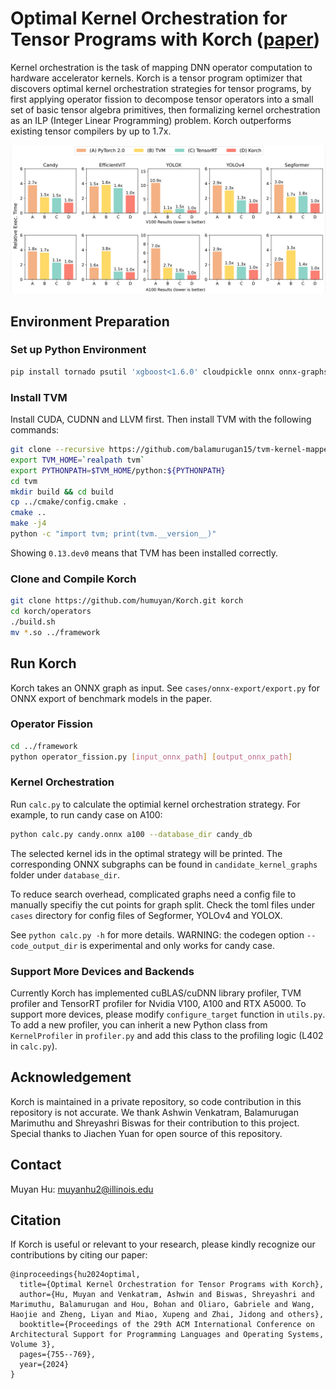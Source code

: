 # Optimal Kernel Orchestration for Tensor Programs with Korch ([paper](https://dl.acm.org/doi/abs/10.1145/3620666.3651383))

Kernel orchestration is the task of mapping DNN operator computation to hardware accelerator kernels. Korch is a tensor program optimizer that discovers optimal kernel orchestration strategies for tensor programs, by first applying operator fission to decompose tensor operators into a small set of basic tensor algebra primitives, then formalizing kernel orchestration as an ILP (Integer Linear Programming) problem. Korch outperforms existing tensor compilers by up to 1.7x.

![](e2e.png)

## Environment Preparation

### Set up Python Environment

```bash
pip install tornado psutil 'xgboost<1.6.0' cloudpickle onnx onnx-graphsurgeon==0.3.27 transformers netron sortedcontainers pulp==2.7.0
```

### Install TVM

Install CUDA, CUDNN and LLVM first. Then install TVM with the following commands:

```bash
git clone --recursive https://github.com/balamurugan15/tvm-kernel-mapper.git tvm
export TVM_HOME=`realpath tvm`
export PYTHONPATH=$TVM_HOME/python:${PYTHONPATH}
cd tvm
mkdir build && cd build
cp ../cmake/config.cmake .
cmake ..
make -j4
python -c "import tvm; print(tvm.__version__)"
```

Showing `0.13.dev0` means that TVM has been installed correctly.

### Clone and Compile Korch

```bash
git clone https://github.com/humuyan/Korch.git korch
cd korch/operators
./build.sh
mv *.so ../framework
```

## Run Korch

Korch takes an ONNX graph as input. See `cases/onnx-export/export.py` for ONNX export of benchmark models in the paper. 

### Operator Fission

```bash
cd ../framework
python operator_fission.py [input_onnx_path] [output_onnx_path]
```

### Kernel Orchestration

Run `calc.py` to calculate the optimial kernel orchestration strategy. For example, to run candy case on A100:

```bash
python calc.py candy.onnx a100 --database_dir candy_db
```

The selected kernel ids in the optimal strategy will be printed. The corresponding ONNX subgraphs can be found in `candidate_kernel_graphs` folder under `database_dir`.

To reduce search overhead, complicated graphs need a config file to manually specifiy the cut points for graph split. Check the toml files under `cases` directory for config files of Segformer, YOLOv4 and YOLOX.

See `python calc.py -h` for more details. WARNING: the codegen option `--code_output_dir` is experimental and only works for candy case.

### Support More Devices and Backends

Currently Korch has implemented cuBLAS/cuDNN library profiler, TVM profiler and TensorRT profiler for Nvidia V100, A100 and RTX A5000. To support more devices, please modify `configure_target` function in `utils.py`. To add a new profiler, you can inherit a new Python class from `KernelProfiler` in `profiler.py` and add this class to the profiling logic (L402 in `calc.py`).

## Acknowledgement

Korch is maintained in a private repository, so code contribution in this repository is not accurate. We thank Ashwin Venkatram, Balamurugan Marimuthu and Shreyashri Biswas for their contribution to this project. Special thanks to Jiachen Yuan for open source of this repository.

## Contact

Muyan Hu: <muyanhu2@illinois.edu>

## Citation

If Korch is useful or relevant to your research, please kindly recognize our contributions by citing our paper:

```
@inproceedings{hu2024optimal,
  title={Optimal Kernel Orchestration for Tensor Programs with Korch},
  author={Hu, Muyan and Venkatram, Ashwin and Biswas, Shreyashri and Marimuthu, Balamurugan and Hou, Bohan and Oliaro, Gabriele and Wang, Haojie and Zheng, Liyan and Miao, Xupeng and Zhai, Jidong and others},
  booktitle={Proceedings of the 29th ACM International Conference on Architectural Support for Programming Languages and Operating Systems, Volume 3},
  pages={755--769},
  year={2024}
}
```